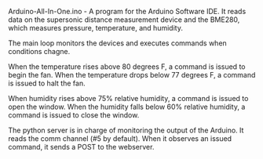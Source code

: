 Arduino-All-In-One.ino - A program for the Arduino Software IDE.  It reads data on the supersonic distance measurement device and the BME280, which measures pressure, temperature, and humidity.

The main loop monitors the devices and executes commands when conditions chagne.

When the temperature rises above 80 degrees F, a command is issued to begin the fan.  When the temperature drops below 77 degrees F, a command is issued to halt the fan.

When humidity rises above 75% relative humidity, a command is issued to open the window.  When the humidity falls below 60% relative humidity, a command is issued to close the window.

The python server is in charge of monitoring the output of the Arduino.  It reads the comm channel (#5 by default).  When it observes an issued command, it sends a POST to the webserver.
